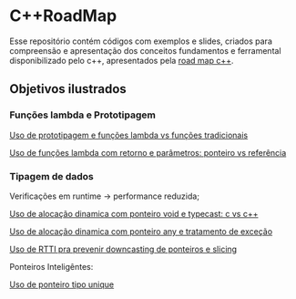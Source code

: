 # C++RoadMap

Esse repositório contém códigos com exemplos e slides, criados para compreensão e apresentação dos conceitos fundamentos e ferramental disponibilizado pelo c++, apresentados pela [road map c++](https://roadmap.sh/).

## Objetivos ilustrados

### Funções lambda e Prototipagem

[Uso de prototipagem e funções lambda vs funções tradicionais](lambda.cpp)

[Uso de funções lambda com retorno e parâmetros: ponteiro vs referência](pointerRef.cpp)

### Tipagem de dados

Verificações em runtime -> performance reduzida;

[Uso de alocação dinamica com ponteiro void e typecast: c vs c++](dinamtype.cpp)

[Uso de alocação dinamica com ponteiro any e tratamento de exceção](dinamc%2B%2B17.cpp)

[Uso de RTTI pra prevenir downcasting de ponteiros e slicing](rtii.cpp)

Ponteiros Inteligêntes:

[Uso de ponteiro tipo unique](uniqptr.cpp)
